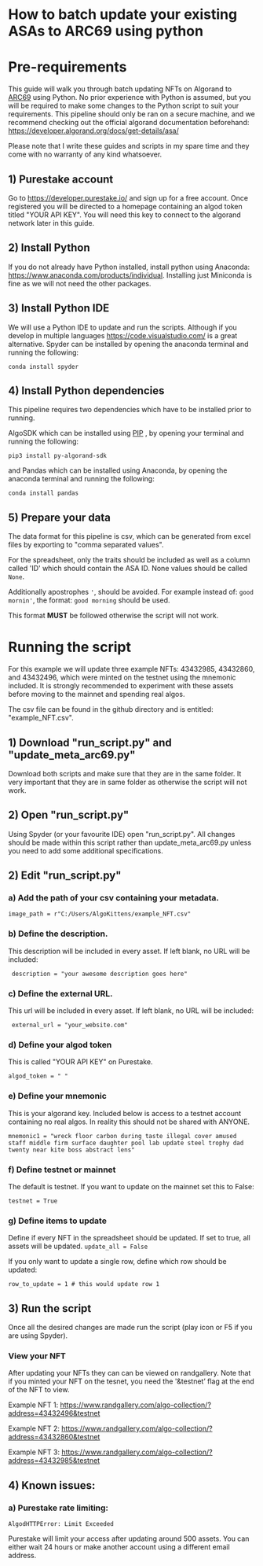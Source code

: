 
# How to batch update your existing ASAs to ARC69 using python

# Pre-requirements
This guide will walk you through batch updating NFTs on Algorand to [ARC69](https://github.com/algokittens/arc69) using Python. No prior experience with Python is assumed, but you will be required to make some changes to the Python script to suit your requirements.
This pipeline should only be ran on a secure machine, and we recommend checking out the official algorand documentation beforehand: https://developer.algorand.org/docs/get-details/asa/

Please note that I write these guides and scripts in my spare time and they come with no warranty of any kind whatsoever.  

## 1) Purestake account

Go to https://developer.purestake.io/ and sign up for a free account. Once registered you will be directed to a homepage containing an algod token titled "YOUR API KEY".
You will need this key to connect to the algorand network later in this guide.

## 2) Install Python

If you do not already have Python installed, install python using Anaconda: https://www.anaconda.com/products/individual. Installing just Miniconda is fine as we will not need the other packages.

## 3) Install Python IDE
We will use a Python IDE to update and run the scripts. Although if you develop in multiple languages https://code.visualstudio.com/ is a great alternative. 
Spyder can be installed by opening the anaconda terminal and running the following:

```conda install spyder```


## 4) Install Python dependencies

This pipeline requires two dependencies which have to be installed prior to running.

AlgoSDK which can be installed using [PIP](https://pypi.org/) , by opening your terminal and running the following:

```pip3 install py-algorand-sdk```

and Pandas which can be installed using Anaconda, by opening the anaconda terminal and running the following:

```conda install pandas```


## 5) Prepare your data

The data format for this pipeline is csv, which can be generated from excel files by exporting to "comma separated values".

For the spreadsheet, only the traits should be included as well as a column called 'ID' which should contain the ASA ID. None values should be called ```None```.

Additionally apostrophes ```'```, should be avoided. For example instead of: ```good mornin'```, the format: ```good morning``` should be used. 

This format **MUST** be followed otherwise the script will not work. 


# Running the script

For this example we will update three example NFTs: 43432985, 43432860, and 43432496, which were minted on the testnet using the mnemonic included. It is strongly recommended to experiment with these assets before moving to the mainnet and spending real algos.

The csv file can be found in the github directory and is entitled: "example_NFT.csv".

## 1) Download "run_script.py" and "update_meta_arc69.py"

Download both scripts and make sure that they are in the same folder. It very important that they are in same folder as otherwise the script will not work.

## 2) Open "run_script.py"

Using Spyder (or your favourite IDE) open "run_script.py". All changes should be made within this script rather than update_meta_arc69.py unless you need to add some additional specifications.

## 2) Edit "run_script.py"

### a) Add the path of your csv containing your metadata.

``` image_path = r"C:/Users/AlgoKittens/example_NFT.csv" ```

### b) Define the description.
This description will be included in every asset. If left blank, no URL will be included:

``` description = "your awesome description goes here"```

### c) Define the external URL.
This url will be included in every asset. If left blank, no URL will be included:

``` external_url = "your_website.com"```


### d) Define your algod token
This is called "YOUR API KEY" on Purestake.

``` algod_token = " " ```


### e) Define your mnemonic 
This is your algorand key. Included below is access to a testnet account containing no real algos. In reality this should not be shared with ANYONE.

```mnemonic1 = "wreck floor carbon during taste illegal cover amused staff middle firm surface daughter pool lab update steel trophy dad twenty near kite boss abstract lens" ```

### f) Define testnet or mainnet
The default is testnet. If you want to update on the mainnet set this to False:

```testnet = True```

### g) Define items to update

Define if every NFT in the spreadsheet should be updated. If set to true, all assets will be updated.
```update_all = False```

If you only want to update a single row, define which row should be updated:

```row_to_update = 1 # this would update row 1```


## 3) Run the script

Once all the desired changes are made run the script (play icon or F5 if you are using Spyder).


### View your NFT

After updating your NFTs they can can be viewed on randgallery. Note that if you minted your NFT on the tesnet, you need the '&testnet’ flag at the end of the NFT to view.

Example NFT 1:
https://www.randgallery.com/algo-collection/?address=43432496&testnet

Example NFT 2:
https://www.randgallery.com/algo-collection/?address=43432860&testnet

Example NFT 3:
https://www.randgallery.com/algo-collection/?address=43432985&testnet



## 4) Known issues:

### a) Purestake rate limiting:

```AlgodHTTPError: Limit Exceeded```

Purestake will limit your access after updating around 500 assets. You can either wait 24 hours or make another account using a different email address.
